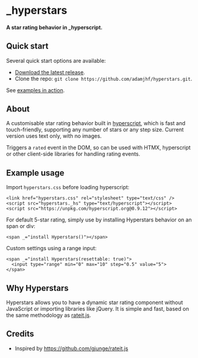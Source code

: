 # _hyperstars
#### A star rating behavior in _hyperscript.

## Quick start
Several quick start options are available:

* [Download the latest release](https://github.com/adamjhf/hyperstars/archive/master.zip).
* Clone the repo: `git clone https://github.com/adamjhf/hyperstars.git`.

See [examples in action](http://adamjhf.github.io/hyperstars/).

## About
A customisable star rating behavior built in [hyperscript](https://hyperscript.org/), which is fast and touch-friendly, supporting any number of stars or any step size. Current version uses text only, with no images.

Triggers a `rated` event in the DOM, so can be used with HTMX, hyperscript or other client-side libraries for handling rating events.

## Example usage
Import `hyperstars.css` before loading hyperscript:
```
<link href="hyperstars.css" rel="stylesheet" type="text/css" />
<script src="hyperstars._hs" type="text/hyperscript"></script>
<script src="https://unpkg.com/hyperscript.org@0.9.12"></script>
```

For default 5-star rating, simply use by installing Hyperstars behavior on an span or div:
```
<span _="install Hyperstars()"></span>
```

Custom settings using a range input:
```
<span _="install Hyperstars(resettable: true)">
  <input type="range" min="0" max="10" step="0.5" value="5">
</span>
```

## Why Hyperstars
Hyperstars allows you to have a dynamic star rating component without JavaScript or importing libraries like jQuery. It is simple and fast, based on the same methodology as [rateit.js](https://github.com/gjunge/rateit.js).

## Credits
* Inspired by https://github.com/gjunge/rateit.js